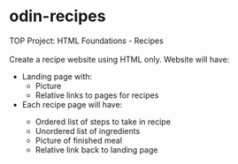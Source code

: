 # odin-recipes
TOP Project: HTML Foundations - Recipes</br>
</br>
Create a recipe website using HTML only. Website will have:</br>
<ul>
<li>Landing page with:
<ul>
<li>Picture</li>
<li>Relative links to pages for recipes</li>
</ul>

<li>Each recipe page will have:</li>
<ul>
<li>Ordered list of steps to take in recipe</li>
<li>Unordered list of ingredients</li>
<li>Picture of finished meal</li>
<li>Relative link back to landing page</li>
</ul>
</ul>
